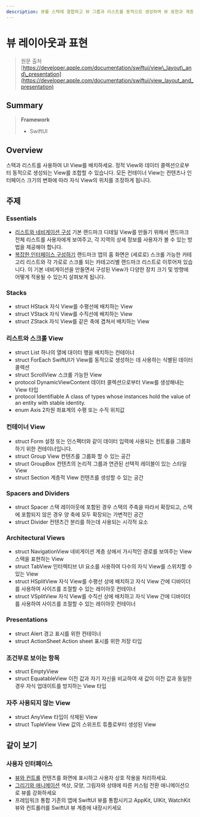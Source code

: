 ```yaml
---
description: 뷰를 스택에 결합하고 뷰 그룹과 리스트를 동적으로 생성하며 뷰 표현과 계층을 정의하세요
---
```


# 뷰 레이아웃과 표현

> 원문 출처  
> [https://developer.apple.com/documentation/swiftui/view\_layout\_and\_presentation](https://developer.apple.com/documentation/swiftui/view_layout_and_presentation)

## Summary

> **Framework**
>
> * SwiftUI

## Overview

스택과 리스트를 사용하여 UI View를 배치하세요. 정적 View와 데이터 콜렉션으로부터 동적으로 생성되는 View를 조합할 수 있습니다. 모든 컨테이너 View는 컨텐츠나 인터페이스 크기의 변화에 따라 자식 View의 위치를 조정하게 됩니다.

## 주제 <a id="topics"></a>

### Essentials

* [리스트와 네비게이션 구성](https://developer.apple.com/tutorials/swiftui/building-lists-and-navigation) 기본 랜드마크 디테일 View를 만들기 위해서 랜드마크 전체 리스트를 사용자에게 보여주고,  각 지역의 상세 정보를 사용자가 볼 수 있는 방법을 제공해야 합니다.
* [복잡한 인터페이스 구성하기](https://developer.apple.com/tutorials/swiftui/composing-complex-interfaces) 랜드마크 앱의 홈 화면은 \(세로로\) 스크롤 가능한 카테고리 리스트와 각 가로로 스크롤 되는 카테고리별 랜드마크 리스트로 이루어져 있습니다. 이 기본 네비게이션을 만들면서 구성된 View가 다양한 장치 크기 및 방향에 어떻게 적용될 수 있는지 살펴보게 됩니다.

### Stacks

* struct HStack 자식 View를 수평선에 배치하는 View
* struct VStack 자식 View를 수직선에 배치하는 View
* struct ZStack 자식 View를 같은 축에 겹쳐서 배치하는 View

### 리스트와 스크롤 View <a id="lists-and-scroll-views"></a>

* struct List 하나의 열에 대이터 행을 배치하는 컨테이너
* struct ForEach SwiftUI가 View를 동적으로 생성하는 데 사용하는 식별된 데이터 콜렉션
* struct ScrollView 스크롤 가능한 View
* protocol DynamicViewContent 데이터 콜렉션으로부터 View를 생성해내는 View 타입
* protocol Identifiable A class of types whose instances hold the value of an entity with stable identity.
* enum Axis 2차원 좌표계의 수평 또는 수직 위치값

### 컨테이너 View <a id="container-views"></a>

* struct Form 설정 또는 인스펙터와 같이 데이터 입력에 사용되는 컨트롤을 그룹화 하기 위한 컨테이너입니다.
* struct Group View 컨텐츠를 그룹화 할 수 있는 공간
* struct GroupBox 컨텐츠의 논리적 그룹과 연관된 선택적 레이블이 있는 스타일 View
* struct Section 계층적 View 컨텐츠를 생성할 수 있는 공간

### Spacers and Dividers

* struct Spacer 스택 레이아웃에 포함된 경우 스택의 주축을 따라서 확장되고, 스택에 포함되지 않은 경우 양 축에 모두 확장되는 가변적인 공간
* struct Divider 컨텐츠간 분리를 하는데 사용되는 시각적 요소

### Architectural Views

* struct NavigationView 네비게이션 계층 상에서 가시적인 경로를 보여주는 View 스택을 표현하는 View
* struct TabView 인터렉티브 UI 요소를 사용하여 다수의 자식 View를 스위치할 수 있는 View
* struct HSplitView 자식 View를 수평선 상에 배치하고 자식 View 간에 디바이더를 사용하여 사이즈를 조절할 수 있는 레이아웃 컨테이너
* struct VSplitView 자식 View를 수직선 상에 배치하고 자식 View 간에 디바이더를 사용하여 사이즈를 조절할 수 있는 레이아웃 컨테이너

### Presentations

* struct Alert 경고 표시를 위한 컨테이너
* struct ActionSheet Action sheet 표시를 위한 저장 타입

### 조건부로 보이는 항목 <a id="conditionally-visible-items"></a>

* struct EmptyView
* struct EquatableView 이전 값과 자기 자신을 비교하여 새 값이 이전 값과 동일한 경우 자식 업데이트를 방지하는 View 타입

### 자주 사용되지 않는 View <a id="infrequently-used-views"></a>

* struct AnyView 타입이 삭제된 View
* struct TupleView View 값의 스위프트 튜플로부터 생성된 View



## 같이 보기 <a id="see-also"></a>

### 사용자 인터페이스 <a id="user-interface"></a>

* [뷰와 컨트롤](views-and-controls.md) 컨텐츠를 화면에 표시하고 사용자 상호 작용을 처리하세요.
* [그리기와 애니메이션](drawing-and-animation.md) 색상, 모양, 그림자와 상태에 따른 커스텀 전환 애니메이션으로 뷰를 강화하세요
* 프레임워크 통합 기존의 앱에 SwiftUI 뷰를 통합시키고 AppKit, UIKit, WatchKit 뷰와 컨트롤러를 SwiftUI 뷰 계층에 내장시키세요





